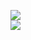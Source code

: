 [![](https://img.shields.io/badge/Made%20With-Github%20Spray-lightgrey.svg?style=for-the-badge&logo=github)](https://github.com/Annihil/github-spray#257)  
[![](https://i.imgur.com/2DrTn0Z.gif)](https://github.com/Annihil/github-spray)